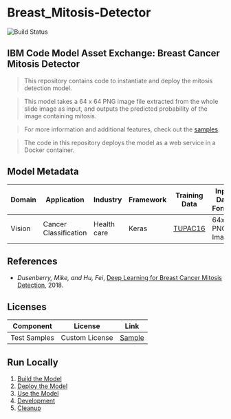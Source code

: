 # Breast_Mitosis-Detector
![Build Status](https://travis-ci.org/IBM/MAX-Breast-Cancer-Mitosis-Detector.svg?branch=master)
## IBM Code Model Asset Exchange: Breast Cancer Mitosis Detector
> This repository contains code to instantiate and deploy the mitosis detection model.
 
> This model takes a 64 x 64 PNG image file extracted from the whole slide image as input, and outputs the predicted probability of the image containing mitosis. 

> For more information and additional features, check out the [samples](https://github.com/Moudipa01/Breast_Cancer-Detector/tree/main/samples).

> The code in this repository deploys the model as a web service in a Docker container. 

## Model Metadata
| Domain | Application | Industry  | Framework | Training Data | Input Data Format |
| ------------- | --------  | -------- | --------- | --------- | -------------- | 
| Vision | Cancer Classification | Health care | Keras | [TUPAC16](https://github.com/Moudipa01/Breast_Cancer-Detector/tree/main/docs) | 64x64 PNG Image|

## References
* _Dusenberry, Mike, and Hu, Fei_, [Deep Learning for Breast Cancer Mitosis Detection](https://github.com/CODAIT/deep-histopath/raw/master/docs/tupac16-paper/paper.pdf), 2018.

## Licenses

| Component | License | Link  |
| ------------- | --------  | -------- |
| Test Samples | Custom License | [Sample](https://github.com/Moudipa01/Breast_Cancer-Detector/tree/main/samples) |


## Run Locally

1. [Build the Model](#1-build-the-model)
2. [Deploy the Model](#2-deploy-the-model)
3. [Use the Model](#3-use-the-model)
4. [Development](#4-development)
5. [Cleanup](#5-cleanup)

